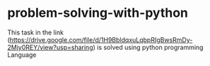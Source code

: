 # problem-solving-with-python
This task in the link (https://drive.google.com/file/d/1H9BbldqxuLqbpRIgBwsRmDy-2Mjy0REY/view?usp=sharing) is solved using python programming Language

